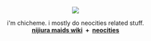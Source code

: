 <p align="center">
  <img src="http://www1.kcn.ne.jp/~na_cord/bbs/1112497775587.png">
  <p align="center">
  i'm chicheme. i mostly do neocities related stuff.
  <br><b><a href="http://nijiura.rf.gd">nijiura maids wiki</a>&nbsp;&nbsp;+&nbsp;&nbsp;<a href="http://chicheme.neocities.org">neocities</a></b>
</a>
</p>
